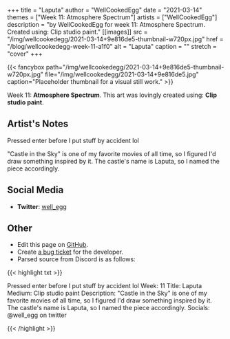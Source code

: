 +++
title =       "Laputa"
author =      "WellCookedEgg"
date =        "2021-03-14"
themes =      ["Week 11: Atmosphere Spectrum"]
artists =     ["WellCookedEgg"]
description = "by WellCookedEgg for week 11: Atmosphere Spectrum. Created using: Clip studio paint."
[[images]]
      src = "/img/wellcookedegg/2021-03-14+9e816de5-thumbnail-w720px.jpg"
      href = "/blog/wellcookedegg-week-11-a1f0"
      alt = "Laputa"
      caption = ""
      stretch = "cover"
+++

{{< fancybox path="/img/wellcookedegg/2021-03-14+9e816de5-thumbnail-w720px.jpg" file="/img/wellcookedegg/2021-03-14+9e816de5.jpg" caption="Placeholder thumbnail for a visual still work." >}}


Week 11: **Atmosphere Spectrum**. This art was lovingly created using: **Clip studio paint**.

## Artist's Notes

Pressed enter before I put stuff by accident lol

"Castle in the Sky" is one of my favorite movies of all time, so I figured I'd draw something inspired by it. The castle's name is Laputa, so I named the piece accordingly.

## Social Media

- **Twitter**: <a href='https://twitter.com/well_egg' target='_blank'>well_egg</a>

## Other

- Edit this page on [GitHub](https://github.com/teaminkling/web-refresh/edit/main/content/blog/wellcookedegg-week-11-a1f0.md).
- Create [a bug ticket](https://github.com/teaminkling/web-refresh/issues/new?assignees=&labels=bug&template=problem-report.md&title=) for the developer.
- Parsed source from Discord is as follows:

{{< highlight txt >}}

Pressed enter before I put stuff by accident lol
Week: 11
Title: Laputa
Medium: Clip studio paint
Description: "Castle in the Sky" is one of my favorite movies of all time, so I figured I'd draw something inspired by it. The castle's name is Laputa, so I named the piece accordingly. 
Socials: @well_egg on twitter

{{< /highlight >}}